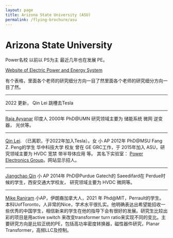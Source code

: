 ```yaml
---
layout: page
title: Arizona State University (ASU)
permalink: /flying-brochure/asu
---
```

# Arizona State University

Power名校 以前以 PS为主 最近几年也在发展 PE。


[Website of Electric Power and Energy System](http://ecee.engineering.asu.edu/people/electric-power-and-energy-systems/)


有个表格，里面各个老师的研究细分方向一目了然里面各个老师的研究细分方向一目了然。

---

2022 更新， Qin Lei 跳槽去Tesla 

---
[Raja Ayyanar](https://ecee.engineering.asu.edu/2018/09/raja-ayyanar/) 印度人 2000年 PhD@UMN 研究领域主要为 储能系统 微网
逆变器， 光伏等。

---
[Qin Lei](https://ecee.engineering.asu.edu/2018/09/qin-lei/). （已离职，于2022年加入Tesla）。女 小 AP 2012年 PhD@MSU Fang Z. Peng的学生 华中科技大学
校友 曾在 GE GRC工作，于 2015年加入 ASU，研究领域主要为 HVDC 宽禁
带半导体应用 等。 其名下实验室： [Power Electronics Group](https://powerlab.engineering.asu.edu/)。网站显示招人。

---
[Jiangchao Qin](https://ecee.engineering.asu.edu/2018/09/jiangchao-qin/) 小 AP 2014年 PhD@Purdue Gatech的 Saeedifard在 Perdue时
候的学生，西安交通大学校友， 研究领域主要为 HVDC 微网等。

---
[Mike Ranjram](https://isearch.asu.edu/profile/4008590) 小AP，伊朗裔加拿大人，2021 年 Phd@MIT，Perrault的学生。本科UofToronto，人非常的Nice，学术水平很扎实。他明确表达出希望能招收一些优秀的中国学生，相信新来的学生在他的指导下会有很好的发展。研究生比较出彩的项目是用active switch 来改变transformer turn ratio来实现不同的变比。主要研究方向是比较正统的PE，包括高功率密度转换器，磁性器件研究，Planar Transformer，高频LLC及控制。
